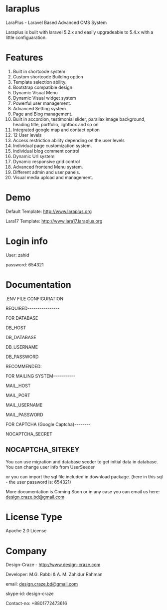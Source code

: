 # laraplus
LaraPlus - Laravel Based Advanced CMS System

Laraplus is built with laravel 5.2.x and easily upgradeable to 5.4.x with a little configuaration.

# Features
01. Built in shortcode system
02. Custom shortcode Building option
03. Template selection ability.
04. Bootstrap compatible design
05. Dynamic Visual Menu
06. Dynamic Visual widget system
07. Powerful user management.
08. Advanced Setting system
09. Page and Blog management.
10. Built in accordion, testimonial slider, parallax image background, heading title, portfolio, lightbox and so on
11. Integrated google map and contact option
12. 12 User levels
13. Access restriction ability depending on the user levels
14. Individual page customization system.
15. Individual blog comment control
16. Dynamic Url system
17. Dynamic responsive grid control
18. Advanced frontend Menu system.
19. Different admin and user panels.
20. Visual media upload and management.

# Demo
Default Template: http://www.laraplus.org

Lara17 Template: http://www.lara17.laraplus.org

# Login info
User: zahid

password: 654321

# Documentation

.ENV FILE CONFIGURATION

REQUIRED----------------

FOR DATABASE

DB_HOST

DB_DATABASE

DB_USERNAME

DB_PASSWORD


RECOMMENDED:

FOR MAILING SYSTEM-----------

MAIL_HOST

MAIL_PORT

MAIL_USERNAME

MAIL_PASSWORD

FOR CAPTCHA (Google Captcha)--------

NOCAPTCHA_SECRET

NOCAPTCHA_SITEKEY
-------------------

You can use migration and database seeder to get initial data in database. You can change user info from UserSeeder 

or you can import the sql file included in download package. (here in this sql - the user password is: 654321) 

More documentation is Coming Soon or in any case you can email us here: design.craze.bd@gmail.com

# License Type
Apache 2.0 License

# Company
Design-Craze - http://www.design-craze.com

Developer: M.G. Rabbi & A. M. Zahidur Rahman

email: design.craze.bd@gmail.com

skype-id: design-craze

Contact-no: +8801772473616
